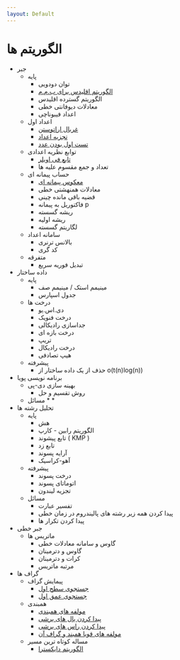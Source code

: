 ```yaml
---
layout: Default
---
```


# الگوریتم ها
* جبر
  * پایه
    * توان دودویی
    * [الگوریتم اقلیدس برای ب.م.م](algebra/euclid_gcd)
    * الگوریتم گسترده اقلیدس
    * معادلات دیوفانتی خطی
    * اعداد فیبوناچی
  * اعداد اول
    * [غربال اراتوستن](algebra/sieve_eratosthenes)
    * [تجزیه اعداد](algebra/integer_factorization)
    * [تست اول بودن عدد](algebra/primality_test)
  * توابع نظریه اعدادی
    * [تابع فی اویلر](algebra/Euler_function)
    * تعداد و جمع مقسوم علیه ها
  * حساب پیمانه ای
    * [معکوس پیمانه ای](algebra/modular_inverse)
    * معادلات همنهشتی خطی
    * قضیه باقی مانده چینی
    * فاکتوریل به پیمانه p
    * ریشه گسسته
    * ریشه اولیه
    * لگاریتم گسسته
  * سامانه اعداد
    * بالانس ترنری
    * کد گری
  * متفرقه
    * تبدیل فوریه سریع
* داده ساختار
  * پایه
    * مینیمم استک / مینیمم صف
    * جدول اسپارس
  * درخت ها
    * دی.اس.یو
    * درخت فنویک
    * جداسازی رادیکالی
    * درخت بازه ای
    * تریپ
    * درخت رادیکال
    * هیپ تصادفی
  * پیشرفته
    * حذف از یک داده ساختار از o(t(n)log(n))
* برنامه نویسی پویا
  * بهینه سازی دی-پی
    * روش تقسیم و حل
  * مسائل
    *
    *
* تحلیل رشته ها
  * پایه
    * هش
    * الگوریتم رابین - کارپ
    * تابع پیشوند ( KMP )
    * تابع زد
    * آرایه پسوند
    * آهو-کراسیک
  * پیشرفته
    * درخت پسوند
    * اتوماتای پسوند
    * تجزیه لیندون
  * مسائل
    * تفسیر عبارت
    * پیدا کردن همه زیر رشته های پالیندروم در زمان خطی
    * پیدا کردن تکرار ها
* جبر خطی
  * ماتریس ها
    * گاوس و سامانه معادلات خطی
    * گاوس و دترمینان
    * کرات و دترمینان
    * مرتبه ماتریس
* گراف ها
  * پیمایش گراف
    * [جستجوی سطح اول](graph/BFS)
    * [جستجوی عمق اول](graph/DFS)
  * همبندی
    * [مولفه های همبندی](graph/connected_components)
    * [پیدا کردن یال های برشی](graph/find_bridge)
    * [پیدا کردن راس های برشی](graph/cut_vertex)
    * [مولفه های قویا همبند و گراف آن](graph/SCC)
  * مساله کوتاه ترین مسیر
    * [الگوریتم دایکسترا](graph/Dijkstra)
